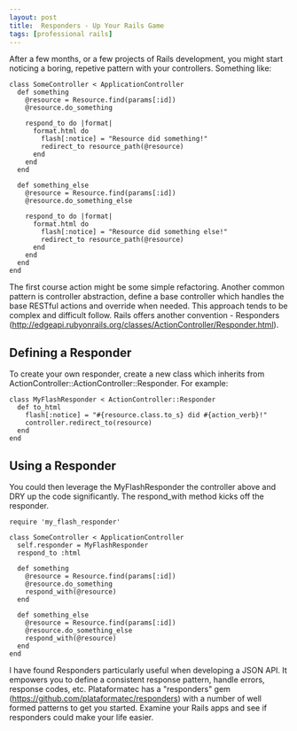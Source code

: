 ```yaml
---
layout: post
title:  Responders - Up Your Rails Game
tags: [professional rails]
---
```


After a few months, or a few projects of Rails development, you might start noticing a boring, repetive pattern with your controllers. Something like: 

```
class SomeController < ApplicationController
  def something
    @resource = Resource.find(params[:id])
    @resource.do_something

    respond_to do |format|
      format.html do
        flash[:notice] = "Resource did something!"
        redirect_to resource_path(@resource)
      end
    end
  end

  def something_else
    @resource = Resource.find(params[:id])
    @resource.do_something_else

    respond_to do |format|
      format.html do
        flash[:notice] = "Resource did something else!"
        redirect_to resource_path(@resource)
      end
    end
  end
end
```

The first course action might be some simple refactoring. Another common pattern is controller abstraction, define a base controller which handles the base RESTful actions and override when needed. This approach tends to be complex and difficult follow. Rails offers another convention - Responders (http://edgeapi.rubyonrails.org/classes/ActionController/Responder.html).

## Defining a Responder
To create your own responder, create a new class which inherits from ActionController::ActionController::Responder. For example:

```
class MyFlashResponder < ActionController::Responder
  def to_html
    flash[:notice] = "#{resource.class.to_s} did #{action_verb}!"
    controller.redirect_to(resource)
  end
end
```

## Using a Responder
You could then leverage the MyFlashResponder the controller above and DRY up the code significantly. The respond_with method kicks off the responder.

```
require 'my_flash_responder'

class SomeController < ApplicationController
  self.responder = MyFlashResponder
  respond_to :html

  def something
    @resource = Resource.find(params[:id])
    @resource.do_something
    respond_with(@resource)
  end

  def something_else
    @resource = Resource.find(params[:id])
    @resource.do_something_else
    respond_with(@resource)
  end
end
```

I have found Responders particularly useful when developing a JSON API. It empowers you to define a consistent response pattern, handle errors, response codes, etc. Plataformatec has a "responders" gem (https://github.com/plataformatec/responders) with a number of well formed patterns to get you started. Examine your Rails apps and see if responders could make your life easier.
